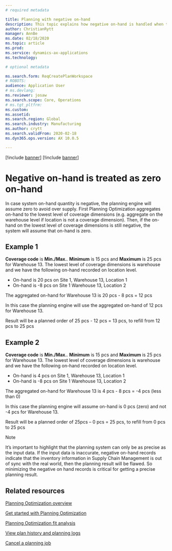 ```yaml
---
# required metadata

title: Planning with negative on-hand
description: This topic explains how negative on-hand is handled when the Planning Optimization functionality is used. 
author: ChristianRytt
manager: AnnBe
ms.date: 02/18/2020
ms.topic: article
ms.prod: 
ms.service: dynamics-ax-applications
ms.technology: 

# optional metadata

ms.search.form: ReqCreatePlanWorkspace
# ROBOTS: 
audience: Application User
# ms.devlang: 
ms.reviewer: josaw
ms.search.scope: Core, Operations
# ms.tgt_pltfrm: 
ms.custom: 
ms.assetid: 
ms.search.region: Global
ms.search.industry: Manufacturing
ms.author: crytt
ms.search.validFrom: 2020-02-18
ms.dyn365.ops.version: AX 10.0.5

---
```


[!include [banner](../../includes/preview-banner.md)]
[!include [banner](../../includes/banner.md)]

# Negative on-hand is treated as zero on-hand
In case system on-hand quantity is negative, the planning engine will assume zero to avoid over supply. First Planning Optimization aggregates on-hand to the lowest level of coverage dimensions (e.g. aggregate on the warehouse level if location is not a coverage dimension). Then, if the on-hand on the lowest level of coverage dimensions is still negative, the system will assume that on-hand is zero.

## Example 1
**Coverage code** is **Min./Max.**. **Minimum** is 15 pcs and **Maximum** is 25 pcs for Warehouse 13.
The lowest level of coverage dimensions is warehouse and we have the following on-hand recorded on location level.
-	On-hand is 20 pcs on Site 1, Warehouse 13, Location 1  
-	On-hand is -8 pcs on Site 1 Warehouse 13, Location 2

The aggregated on-hand for Warehouse 13 is 20 pcs - 8 pcs = 12 pcs

In this case the planning engine will use the aggregated on-hand of 12 pcs for Warehouse 13.

Result will be a planned order of 25 pcs - 12 pcs = 13 pcs, to refill from 12 pcs to 25 pcs

## Example 2
**Coverage code** is **Min./Max.**. **Minimum** is 15 pcs and **Maximum** is 25 pcs for Warehouse 13.
The lowest level of coverage dimensions is warehouse and we have the following on-hand recorded on location level.
-	On-hand is 4 pcs on Site 1, Warehouse 13, Location 1  
-	On-hand is -8 pcs on Site 1 Warehouse 13, Location 2

The aggregated on-hand for Warehouse 13 is 4 pcs - 8 pcs = -4 pcs (less than 0)

In this case the planning engine will assume on-hand is 0 pcs (zero) and not -4 pcs for Warehouse 13.

Result will be a planned order of 25pcs – 0 pcs = 25 pcs, to refill from 0 pcs to 25 pcs

> [!NOTE]
> It’s important to highlight that the planning system can only be as precise as the input data. If the input data is inaccurate, negative on-hand records indicate that the inventory information in Supply Chain Management is out of sync with the real world,  then the planning result will be flawed. So minimizing the negative on hand records is critical for getting a precise planning result.

## Related resources

[Planning Optimization overview](planning-optimization-overview.md)

[Get started with Planning Optimization](get-started.md)

[Planning Optimization fit analysis](planning-optimization-fit-analysis.md)

[View plan history and planning logs](plan-history-logs.md)

[Cancel a planning job](cancel-planning-job.md)
